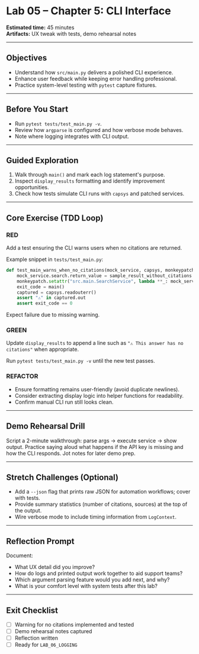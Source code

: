 # Lab 05 – Chapter 5: CLI Interface

**Estimated time:** 45 minutes  
**Artifacts:** UX tweak with tests, demo rehearsal notes

---

## Objectives
- Understand how `src/main.py` delivers a polished CLI experience.
- Enhance user feedback while keeping error handling professional.
- Practice system-level testing with `pytest` capture fixtures.

---

## Before You Start
- Run `pytest tests/test_main.py -v`.
- Review how `argparse` is configured and how verbose mode behaves.
- Note where logging integrates with CLI output.

---

## Guided Exploration
1. Walk through `main()` and mark each log statement's purpose.
2. Inspect `display_results` formatting and identify improvement opportunities.
3. Check how tests simulate CLI runs with `capsys` and patched services.

---

## Core Exercise (TDD Loop)
### RED
Add a test ensuring the CLI warns users when no citations are returned.

Example snippet in `tests/test_main.py`:
```python
def test_main_warns_when_no_citations(mock_service, capsys, monkeypatch):
    mock_service.search.return_value = sample_result_without_citations
    monkeypatch.setattr("src.main.SearchService", lambda **_: mock_service)
    exit_code = main()
    captured = capsys.readouterr()
    assert "⚠️" in captured.out
    assert exit_code == 0
```
Expect failure due to missing warning.

### GREEN
Update `display_results` to append a line such as `"⚠️ This answer has no citations"` when appropriate.

Run `pytest tests/test_main.py -v` until the new test passes.

### REFACTOR
- Ensure formatting remains user-friendly (avoid duplicate newlines).
- Consider extracting display logic into helper functions for readability.
- Confirm manual CLI run still looks clean.

---

## Demo Rehearsal Drill
Script a 2-minute walkthrough: parse args → execute service → show output. Practice saying aloud what happens if the API key is missing and how the CLI responds. Jot notes for later demo prep.

---

## Stretch Challenges (Optional)
- Add a `--json` flag that prints raw JSON for automation workflows; cover with tests.
- Provide summary statistics (number of citations, sources) at the top of the output.
- Wire verbose mode to include timing information from `LogContext`.

---

## Reflection Prompt
Document:
- What UX detail did you improve?
- How do logs and printed output work together to aid support teams?
- Which argument parsing feature would you add next, and why?
- What is your comfort level with system tests after this lab?

---

## Exit Checklist
- [ ] Warning for no citations implemented and tested
- [ ] Demo rehearsal notes captured
- [ ] Reflection written
- [ ] Ready for `LAB_06_LOGGING`
